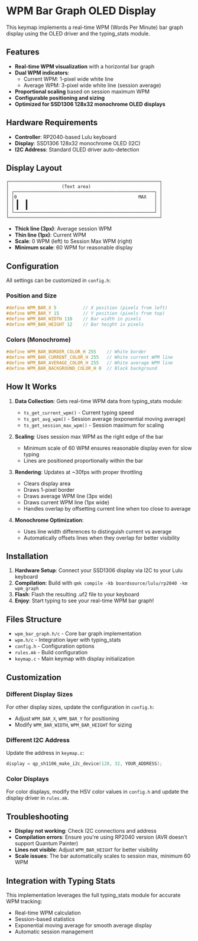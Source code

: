 # WPM Bar Graph OLED Display

This keymap implements a real-time WPM (Words Per Minute) bar graph display using the OLED driver and the typing_stats module.

## Features

- **Real-time WPM visualization** with a horizontal bar graph
- **Dual WPM indicators**:
  - Current WPM: 1-pixel wide white line
  - Average WPM: 3-pixel wide white line (session average)
- **Proportional scaling** based on session maximum WPM
- **Configurable positioning and sizing**
- **Optimized for SSD1306 128x32 monochrome OLED displays**

## Hardware Requirements

- **Controller**: RP2040-based Lulu keyboard
- **Display**: SSD1306 128x32 monochrome OLED (I2C)
- **I2C Address**: Standard OLED driver auto-detection

## Display Layout

```
┌─────────────────────────────────────────────────────────┐
│                    (Text area)                          │
│ ┌─────────────────────────────────────────────────────┐ │
│ │0                                              MAX   │ │
│ │ ▌  ▐                                                │ │
│ │ ▌  ▐                                                │ │
│ └─────────────────────────────────────────────────────┘ │
└─────────────────────────────────────────────────────────┘
```

- **Thick line (3px)**: Average session WPM
- **Thin line (1px)**: Current WPM
- **Scale**: 0 WPM (left) to Session Max WPM (right)
- **Minimum scale**: 60 WPM for reasonable display

## Configuration

All settings can be customized in `config.h`:

### Position and Size
```c
#define WPM_BAR_X 5          // X position (pixels from left)
#define WPM_BAR_Y 15         // Y position (pixels from top)
#define WPM_BAR_WIDTH 118    // Bar width in pixels
#define WPM_BAR_HEIGHT 12    // Bar height in pixels
```

### Colors (Monochrome)
```c
#define WPM_BAR_BORDER_COLOR_H 255    // White border
#define WPM_BAR_CURRENT_COLOR_H 255   // White current WPM line
#define WPM_BAR_AVERAGE_COLOR_H 255   // White average WPM line
#define WPM_BAR_BACKGROUND_COLOR_H 0  // Black background
```

## How It Works

1. **Data Collection**: Gets real-time WPM data from typing_stats module:
   - `ts_get_current_wpm()` - Current typing speed
   - `ts_get_avg_wpm()` - Session average (exponential moving average)
   - `ts_get_session_max_wpm()` - Session maximum for scaling

2. **Scaling**: Uses session max WPM as the right edge of the bar
   - Minimum scale of 60 WPM ensures reasonable display even for slow typing
   - Lines are positioned proportionally within the bar

3. **Rendering**: Updates at ~30fps with proper throttling
   - Clears display area
   - Draws 1-pixel border
   - Draws average WPM line (3px wide)
   - Draws current WPM line (1px wide)
   - Handles overlap by offsetting current line when too close to average

4. **Monochrome Optimization**: 
   - Uses line width differences to distinguish current vs average
   - Automatically offsets lines when they overlap for better visibility

## Installation

1. **Hardware Setup**: Connect your SSD1306 display via I2C to your Lulu keyboard
2. **Compilation**: Build with `qmk compile -kb boardsource/lulu/rp2040 -km wpm_graph`
3. **Flash**: Flash the resulting .uf2 file to your keyboard
4. **Enjoy**: Start typing to see your real-time WPM bar graph!

## Files Structure

- `wpm_bar_graph.h/c` - Core bar graph implementation
- `wpm.h/c` - Integration layer with typing_stats
- `config.h` - Configuration options
- `rules.mk` - Build configuration
- `keymap.c` - Main keymap with display initialization

## Customization

### Different Display Sizes
For other display sizes, update the configuration in `config.h`:
- Adjust `WPM_BAR_X`, `WPM_BAR_Y` for positioning
- Modify `WPM_BAR_WIDTH`, `WPM_BAR_HEIGHT` for sizing

### Different I2C Address
Update the address in `keymap.c`:
```c
display = qp_sh1106_make_i2c_device(128, 32, YOUR_ADDRESS);
```

### Color Displays
For color displays, modify the HSV color values in `config.h` and update the display driver in `rules.mk`.

## Troubleshooting

- **Display not working**: Check I2C connections and address
- **Compilation errors**: Ensure you're using RP2040 version (AVR doesn't support Quantum Painter)
- **Lines not visible**: Adjust `WPM_BAR_HEIGHT` for better visibility
- **Scale issues**: The bar automatically scales to session max, minimum 60 WPM

## Integration with Typing Stats

This implementation leverages the full typing_stats module for accurate WPM tracking:
- Real-time WPM calculation
- Session-based statistics
- Exponential moving average for smooth average display
- Automatic session management
